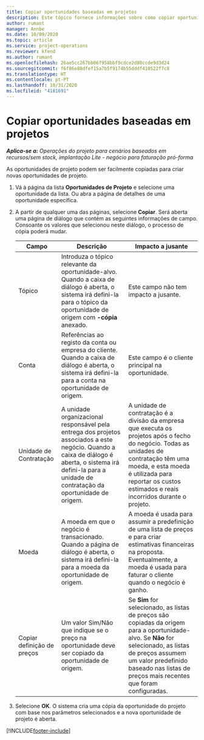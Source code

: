 ```yaml
---
title: Copiar oportunidades baseadas em projetos
description: Este tópico fornece informações sobre como copiar oportunidades baseadas em projetos no Project Operations.
author: rumant
manager: Annbe
ms.date: 10/09/2020
ms.topic: article
ms.service: project-operations
ms.reviewer: kfend
ms.author: rumant
ms.openlocfilehash: 26ae5cc267bb06f958bbf9cdce2d80ccde9d3d24
ms.sourcegitcommit: f6f86e80dfef15a7b5f9174b55dddf410522f7c8
ms.translationtype: HT
ms.contentlocale: pt-PT
ms.lasthandoff: 10/31/2020
ms.locfileid: "4181691"
---
```

# <a name="copy-project-based-opportunities"></a>Copiar oportunidades baseadas em projetos

_**Aplica-se a:** Operações do projeto para cenários baseados em recursos/sem stock, implantação Lite - negócio para faturação pró-forma_


As oportunidades de projeto podem ser facilmente copiadas para criar novas oportunidades de projeto. 

1. Vá à página da lista **Oportunidades de Projeto** e selecione uma oportunidade da lista. Ou abra a página de detalhes de uma oportunidade específica. 
2. A partir de qualquer uma das páginas, selecione **Copiar**. Será aberta uma página de diálogo que contém as seguintes informações de campo. Consoante os valores que selecionou neste diálogo, o processo de cópia poderá mudar.

    | **Campo** | **Descrição** | **Impacto a jusante** |
    | --- | --- | --- |
    | Tópico | Introduza o tópico relevante da oportunidade-alvo. Quando a caixa de diálogo é aberta, o sistema irá defini-la para o tópico da oportunidade de origem com **-cópia** anexado. | Este campo não tem impacto a jusante. |
    | Conta | Referências ao registo da conta ou empresa do cliente. Quando a caixa de diálogo é aberta, o sistema irá defini-la para a conta na oportunidade de origem. | Este campo é o cliente principal na oportunidade. |
    | Unidade de Contratação | A unidade organizacional responsável pela entrega dos projetos associados a este negócio. Quando a caixa de diálogo é aberta, o sistema irá defini-la para a unidade de contratação da oportunidade de origem. | A unidade de contratação é a divisão da empresa que executa os projetos após o fecho do negócio. Todas as unidades de contratação têm uma moeda, e esta moeda é utilizada para reportar os custos estimados e reais incorridos durante o projeto. |
    | Moeda | A moeda em que o negócio é transacionado. Quando a página de diálogo é aberta, o sistema irá defini-la para a moeda da oportunidade de origem. | A moeda é usada para assumir a predefinição de uma lista de preços e para criar estimativas financeiras na proposta. Eventualmente, a moeda é usada para faturar o cliente quando o negócio é ganho. |
    | Copiar definição de preços | Um valor Sim/Não que indique se o preço na oportunidade deve ser copiado da oportunidade de origem. | Se **Sim** for selecionado, as listas de preços são copiadas da origem para a oportunidade-alvo. Se **Não** for selecionado, as listas de preços assumem um valor predefinido baseado nas listas de preços mais recentes que foram configuradas. |

3. Selecione **OK**. O sistema cria uma cópia da oportunidade do projeto com base nos parâmetros selecionados e a nova oportunidade de projeto é aberta.


[!INCLUDE[footer-include](../includes/footer-banner.md)]